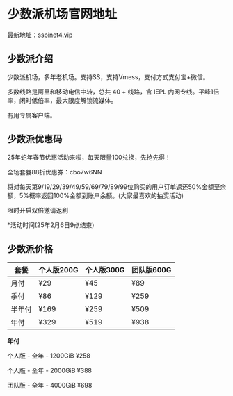 # 少数派机场官网地址

最新地址：[sspinet4.vip](https://url.gogogomiao.one/QYTN)

## 少数派介绍

少数派机场，多年老机场。支持SS，支持Vmess，支付方式支付宝+微信。

多数线路是阿里和移动电信中转，总共 40 + 线路，含 IEPL 内网专线。平峰1倍率，闲时低倍率，最大限度解锁流媒体。

有用专属客户端。

## 少数派优惠码

25年蛇年春节优惠活动来啦，每天限量100兑换，先抢先得！

全场套餐88折优惠券：cbo7w6NN

将对每天第9/19/29/39/49/59/69/79/89/99位购买的用户订单返还50%金额至余额，5%概率返回100%金额到账户余额。(大家最喜欢的抽奖活动)

限时开启双倍邀请返利

*活动时间(25年2月6日9点结束)

## 少数派价格

|套餐|个人版200G|个人版300G|团队版600G|
|----|----|----|----|
|月付|¥29|¥45|¥89|
|季付|¥86|¥129|¥259|
|半年付|¥169|¥259|¥509|
|年付|¥329|¥519|¥938|

**年付**

个人版 - 全年 - 1200GiB ¥258

个人版 - 全年 - 2000GiB ¥388

团队版 - 全年 - 4000GiB ¥698
